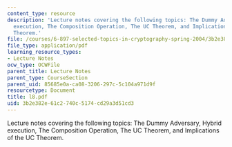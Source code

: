 ```yaml
---
content_type: resource
description: 'Lecture notes covering the following topics: The Dummy Adversary, Hybrid
  execution, The Composition Operation, The UC Theorem, and Implications of the UC
  Theorem.'
file: /courses/6-897-selected-topics-in-cryptography-spring-2004/3b2e382e61c2740c5174cd29a3d51cd3_l8.pdf
file_type: application/pdf
learning_resource_types:
- Lecture Notes
ocw_type: OCWFile
parent_title: Lecture Notes
parent_type: CourseSection
parent_uid: 85685e0a-ca08-3206-297c-5c104a971d9f
resourcetype: Document
title: l8.pdf
uid: 3b2e382e-61c2-740c-5174-cd29a3d51cd3
---
```

Lecture notes covering the following topics: The Dummy Adversary, Hybrid execution, The Composition Operation, The UC Theorem, and Implications of the UC Theorem.

